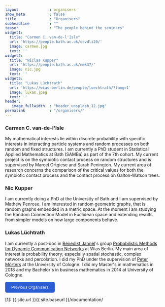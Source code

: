 ```yaml
---
layout              : organisers
show_meta           : false
title               : "Organisers"
subheadline         : ""
teaser              : "The people behind the seminars"
widget1:
  title: "Carmen C. van-de-l'Isle"
  url: 'https://people.bath.ac.uk/ccvdli20/'
  image: carmen.jpg
  text: ''
widget2:
  title: "Niclas Kupper"
  url: 'https://people.bath.ac.uk/nmk37/'
  image: nic.jpg
  text: ''
widget3:
  title: "Lukas Lüchtrath"
  url: 'https://wias-berlin.de/people/luechtrath/?lang=1'
  image: lukas.jpeg
  text: ''
header:
   image_fullwidth  : "header_unsplash_12.jpg"
permalink           : "/organisers/"
---
```


### Carmen C. van-de-l'Isle
My mathematical interests lie within discrete probability with specific interests in interacting particle systems and random processes on both random and fixed structures. I am currently a PhD student in Statistical Applied Mathematics at Bath (SAMBa) as part of the 7th cohort. My current project is on the symbiotic contact process on random structures and is supervised by Marcel Ortgiese and Sarah Penington. My current area of research concerns the comparison of the critical values for both the symbiotic contact process and the contact process on Galton-Watson trees.


### Nic Kupper
I am currently doing a PhD at the University of Bath and I am supervised by Mathew Penrose. I am interested in random geometric graphs, that is random graphs embedded in a metric space. At the moment I am studying the Random Connection Model in Euclidean space and extending results from simpler models on how large components behave.

### Lukas Lüchtrath
I am currently a post-doc in [Benedikt Jahnel](https://www.wias-berlin.de/people/jahnel/)'s group [Probabilistic Methods for Dynamic Communication Networks](https://www.wias-berlin.de/research/lgs/lg6/index.jsp?lang=1) at Wias Berlin. My main area of interest is probability theory; especially spatial stochastic, complex networks and percolation. I did my PhD under the supervision of [Peter Mörters](http://www.mi.uni-koeln.de/~moerters/) at the University of Cologne. I did my Master's in mathematics in 2018 and my Bachelor's in business mathematics in 2014 at University of Cologne.


<button onclick="window.location.href='https://pg-prob-sem.github.io/previousorganisers/'" style="background-color: #2b5dd3; color: #fff; padding: 10px 20px; border: none; border-radius: 5px;">Previous Organisers</button>



 [1]: {{ site.url }}{{ site.baseurl }}/documentation/
